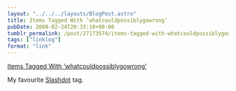 ```yaml
---
layout: "../../../layouts/BlogPost.astro"
title: Items Tagged With ‘whatcouldpossiblygowrong’
pubDate: 2008-02-24T20:33:10+00:00
tumblr_permalink: /post/27173574/items-tagged-with-whatcouldpossiblygowrong
tags: ["linklog"]
format: "link"
---
```


[Items Tagged With &#8216;whatcouldpossiblygowrong&#8217;][1]

My favourite <a href="http://slashdot.org/">Slashdot</a> tag.

[1]: http://slashdot.org/tags/whatcouldpossiblygowrong
